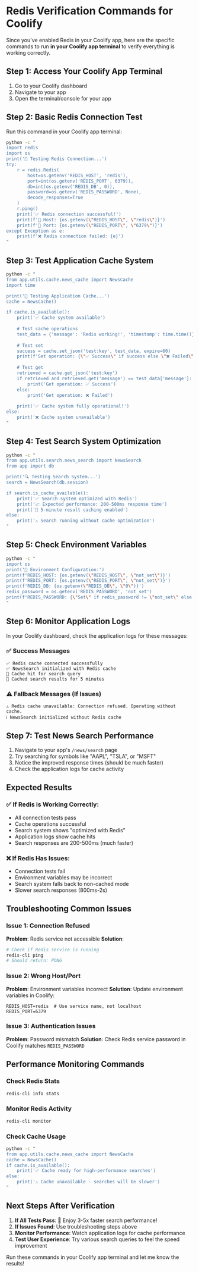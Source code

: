 # Redis Verification Commands for Coolify

Since you've enabled Redis in your Coolify app, here are the specific commands to run **in your Coolify app terminal** to verify everything is working correctly.

## Step 1: Access Your Coolify App Terminal

1. Go to your Coolify dashboard
2. Navigate to your app
3. Open the terminal/console for your app

## Step 2: Basic Redis Connection Test

Run this command in your Coolify app terminal:

```bash
python -c "
import redis
import os
print('🔌 Testing Redis Connection...')
try:
    r = redis.Redis(
        host=os.getenv('REDIS_HOST', 'redis'),
        port=int(os.getenv('REDIS_PORT', 6379)),
        db=int(os.getenv('REDIS_DB', 0)),
        password=os.getenv('REDIS_PASSWORD', None),
        decode_responses=True
    )
    r.ping()
    print('✅ Redis connection successful!')
    print(f'📍 Host: {os.getenv(\"REDIS_HOST\", \"redis\")}')
    print(f'📍 Port: {os.getenv(\"REDIS_PORT\", \"6379\")}')
except Exception as e:
    print(f'❌ Redis connection failed: {e}')
"
```

## Step 3: Test Application Cache System

```bash
python -c "
from app.utils.cache.news_cache import NewsCache
import time

print('💾 Testing Application Cache...')
cache = NewsCache()

if cache.is_available():
    print('✅ Cache system available')
    
    # Test cache operations
    test_data = {'message': 'Redis working!', 'timestamp': time.time()}
    
    # Test set
    success = cache.set_json('test:key', test_data, expire=60)
    print(f'Set operation: {\"✅ Success\" if success else \"❌ Failed\"}')
    
    # Test get
    retrieved = cache.get_json('test:key')
    if retrieved and retrieved.get('message') == test_data['message']:
        print('Get operation: ✅ Success')
    else:
        print('Get operation: ❌ Failed')
    
    print('✅ Cache system fully operational!')
else:
    print('❌ Cache system unavailable')
"
```

## Step 4: Test Search System Optimization

```bash
python -c "
from app.utils.search.news_search import NewsSearch
from app import db

print('🔍 Testing Search System...')
search = NewsSearch(db.session)

if search.is_cache_available():
    print('✅ Search system optimized with Redis')
    print('📈 Expected performance: 200-500ms response time')
    print('💾 5-minute result caching enabled')
else:
    print('⚠️ Search running without cache optimization')
"
```

## Step 5: Check Environment Variables

```bash
python -c "
import os
print('🔧 Environment Configuration:')
print(f'REDIS_HOST: {os.getenv(\"REDIS_HOST\", \"not_set\")}')
print(f'REDIS_PORT: {os.getenv(\"REDIS_PORT\", \"not_set\")}')
print(f'REDIS_DB: {os.getenv(\"REDIS_DB\", \"0\")}')
redis_password = os.getenv('REDIS_PASSWORD', 'not_set')
print(f'REDIS_PASSWORD: {\"Set\" if redis_password != \"not_set\" else \"Not set\"}')
"
```

## Step 6: Monitor Application Logs

In your Coolify dashboard, check the application logs for these messages:

### ✅ Success Messages
```
✅ Redis cache connected successfully
✅ NewsSearch initialized with Redis cache
🎯 Cache hit for search query
💾 Cached search results for 5 minutes
```

### ⚠️ Fallback Messages (If Issues)
```
⚠️ Redis cache unavailable: Connection refused. Operating without cache.
ℹ️ NewsSearch initialized without Redis cache
```

## Step 7: Test News Search Performance

1. Navigate to your app's `/news/search` page
2. Try searching for symbols like "AAPL", "TSLA", or "MSFT"
3. Notice the improved response times (should be much faster)
4. Check the application logs for cache activity

## Expected Results

### ✅ If Redis is Working Correctly:
- All connection tests pass
- Cache operations successful
- Search system shows "optimized with Redis"
- Application logs show cache hits
- Search responses are 200-500ms (much faster)

### ❌ If Redis Has Issues:
- Connection tests fail
- Environment variables may be incorrect
- Search system falls back to non-cached mode
- Slower search responses (800ms-2s)

## Troubleshooting Common Issues

### Issue 1: Connection Refused
**Problem**: Redis service not accessible
**Solution**: 
```bash
# Check if Redis service is running
redis-cli ping
# Should return: PONG
```

### Issue 2: Wrong Host/Port
**Problem**: Environment variables incorrect
**Solution**: Update environment variables in Coolify:
```
REDIS_HOST=redis  # Use service name, not localhost
REDIS_PORT=6379
```

### Issue 3: Authentication Issues
**Problem**: Password mismatch
**Solution**: Check Redis service password in Coolify matches `REDIS_PASSWORD`

## Performance Monitoring Commands

### Check Redis Stats
```bash
redis-cli info stats
```

### Monitor Redis Activity
```bash
redis-cli monitor
```

### Check Cache Usage
```bash
python -c "
from app.utils.cache.news_cache import NewsCache
cache = NewsCache()
if cache.is_available():
    print('✅ Cache ready for high-performance searches')
else:
    print('⚠️ Cache unavailable - searches will be slower')
"
```

## Next Steps After Verification

1. **If All Tests Pass**: 🎉 Enjoy 3-5x faster search performance!
2. **If Issues Found**: Use troubleshooting steps above
3. **Monitor Performance**: Watch application logs for cache performance
4. **Test User Experience**: Try various search queries to feel the speed improvement

Run these commands in your Coolify app terminal and let me know the results! 